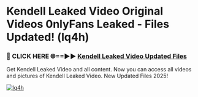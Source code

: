 # Kendell Leaked Video Original Videos 0nlyFans Leaked - Files Updated! (lq4h)

<h3>🔴 CLICK HERE 🌐==►► <a href="https://tinyurl.com/2jnfzry5" rel="nofollow">Kendell Leaked Video Updated Files</a></h3>

Get Kendell Leaked Video and all content. Now you can access all videos and pictures of Kendell Leaked Video. New Updated Files 2025!

[![lq4h](https://i.imgur.com/GyGTBgg.gif)](https://tinyurl.com/2jnfzry5)
